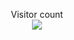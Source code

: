 <p align="center"> 
  Visitor count<br>
  <img src="https://profile-counter.glitch.me/ngalaiko/count.svg" />
</p>
